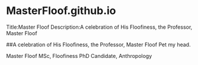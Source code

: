 # MasterFloof.github.io
Title:Master Floof
Description:A celebration of His Floofiness, the Professor, Master Floof

##A celebration of His Floofiness, the Professor, Master Floof
Pet my head.

 
  
Master Floof
MSc, Floofiness
PhD Candidate, Anthropology

